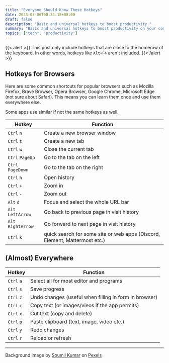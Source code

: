 ```yaml
---
title: "Everyone Should Know These Hotkeys"
date: 2023-03-06T00:34:18+08:00
draft: false
description: "Basic and universal hotkeys to boost productivity."
summary: "Basic and universal hotkeys to boost productivity on your computer."
topics: ["tech", "productivity"]
---
```


{{< alert >}}
This post only include hotkeys that are close to the homerow of the keyboard.
In other words, hotkeys like `Alt+F4` aren't included.
{{< /alert >}}

## Hotkeys for Browsers

Here are some common shortcuts for popular browsers such as Mozilla Firefox,
Brave Browser, Opera Browser, Google Chrome, Microsoft Edge (not sure about
Safari). This means you can learn them once and use them everywhere else.

Some apps use similar if not the same hotkeys as well.

Hotkey | Function
---|---
`Ctrl` `n` | Create a new browser window
`Ctrl` `t` | Create a new tab
`Ctrl` `w` | Close the current tab
`Ctrl` `PageUp` | Go to the tab on the left
`Ctrl` `PageDown` | Go to the tab on the right
`Ctrl` `h` | Open history
`Ctrl` `+` |  Zoom in
`Ctrl` `-` |  Zoom out
`Alt` `d` |  Focus and select the whole URL bar
`Alt` `LeftArrow` |  Go back to previous page in visit history
`Alt` `RightArrow` |  Go forward to next page in visit history
`Ctrl` `k` |  quick search for some site or web apps (Discord, Element, Mattermost etc.)

## (Almost) Everywhere

Hotkey | Function
---|---
`Ctrl` `a` | Select all for most editor and programs
`Ctrl` `s` | Save progress
`Ctrl` `z` |  Undo changes (useful when filling in form in browser)
`Ctrl` `c` |  Copy text (or images/vieos if the app permits)
`Ctrl` `x` |  Cut text (copy and delete)
`Ctrl` `p` |  Paste clipboard (text, image, video etc.)
`Ctrl` `y` |  Redo changes
`Ctrl` `r` |  Reload or refresh

<hr>
Background image by <a
href="https://www.pexels.com/@soumil-kumar-4325/">Soumil Kumar</a> on <a
href="https://www.pexels.com/photo/photo-of-person-typing-on-computer-keyboard-735911/">Pexels</a>
